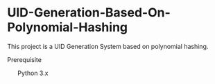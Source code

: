 # UID-Generation-Based-On-Polynomial-Hashing
This project is a UID Generation System based on polynomial hashing.

<div>
Prerequisite</br>
<ul>Python 3.x </ul>
</div>
